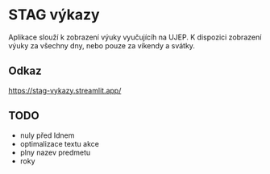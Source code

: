 # STAG výkazy

Aplikace slouží k zobrazení výuky vyučujícíh na UJEP.
K dispozici zobrazení výuky za všechny dny, nebo pouze za víkendy a svátky.

## Odkaz

<https://stag-vykazy.streamlit.app/>

## TODO

* nuly před Idnem
* optimalizace textu akce
* plny nazev predmetu
* roky
